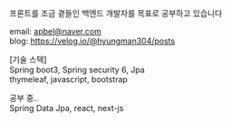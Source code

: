 프론트를 조금 곁들인 백엔드 개발자를 목표로 공부하고 있습니다 

email: apbel@naver.com  
blog: https://velog.io/@hyungman304/posts  

[기술 스택]  
Spring boot3, Spring security 6, Jpa  
thymeleaf, javascript, bootstrap

공부 중..    
Spring Data Jpa, react, next-js

<!---
- 👋 Hi, I’m @kimtaehyun304
- 👀 I’m interested in ...
- 🌱 I’m currently learning ...
- 💞️ I’m looking to collaborate on ...
- 📫 How to reach me ...
- 😄 Pronouns: ...
- ⚡ Fun fact: ...
kimtaehyun304/kimtaehyun304 is a ✨ special ✨ repository because its `README.md` (this file) appears on your GitHub profile.
You can click the Preview link to take a look at your changes.
--->
